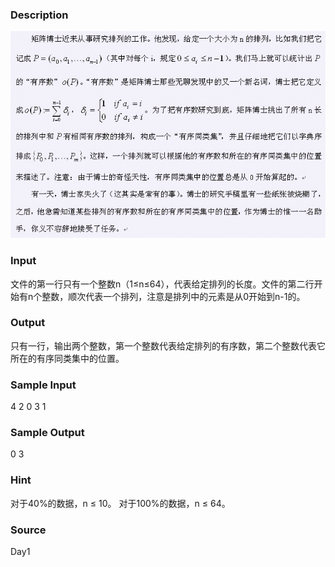
### Description
![](/images/1931.jpg) 
### Input
文件的第一行只有一个整数n（1≤n≤64），代表给定排列的长度。文件的第二行开始有n个整数，顺次代表一个排列，注意是排列中的元素是从0开始到n-1的。


### Output
只有一行，输出两个整数，第一个整数代表给定排列的有序数，第二个整数代表它所在的有序同类集中的位置。

### Sample Input
4
2 0 3 1

### Sample Output
0 3

### Hint
对于40%的数据，n ≤ 10。
对于100%的数据，n ≤ 64。

### Source
Day1